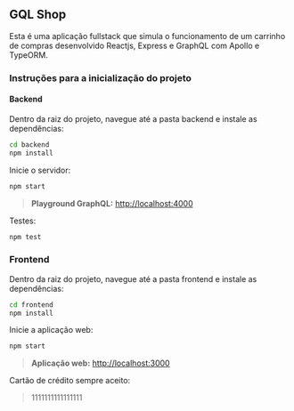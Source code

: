 ## GQL Shop

Esta é uma aplicação fullstack que simula o funcionamento de um carrinho de compras desenvolvido Reactjs, Express e GraphQL com Apollo e TypeORM.

### Instruções para a inicialização do projeto

#### Backend

Dentro da raiz do projeto, navegue até a pasta backend e instale as dependências:

```bash
cd backend
npm install
```

Inicie o servidor:

```bash
npm start
```

> **Playground GraphQL:** [http://localhost:4000](http://localhost:4000)

Testes:

```bash
npm test
```

### Frontend

Dentro da raiz do projeto, navegue até a pasta frontend e instale as dependências:

```bash
cd frontend
npm install
```

Inicie a aplicação web:

```bash
npm start
```

> **Aplicação web:** [http://localhost:3000](http://localhost:3000)

Cartão de crédito sempre aceito:

> 1111111111111111
